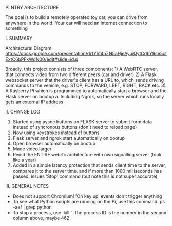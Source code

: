 PLNTRY ARCHITECTURE

The goal is to build a remotely operated toy car, you can drive from anywhere in the world. Your car will need an internet connection to something

I. SUMMARY

Architectural Diagram: https://docs.google.com/presentation/d/1Yht4nZN5aHjeAyuiQytCdhY9se5ctExtC6bPFkWdN00/edit#slide=id.p

Broadly, this project consists of three components:
    1) A WebRTC server, that connects video from two different peers (car and driver)
    2) A Flask websocket server that the driver's client has a URL to, which sends driving commands to the vehicle, e.g. STOP, FORWARD, LEFT, RIGHT, BACK etc.
    3) A Rasberry Pi which is programmed to automatically start a browser and the Flask server on bootup
        a. Including Ngrok, so the server which runs locally gets an external IP address

II. CHANGE LOG

1) Started using aysnc buttons on FLASK server to submit form data instead of syncronous buttons (don't need to reload page)
2) Now using keystrokes instead of buttons
3) Flask server and ngrok start automatically on bootup
4) Open browser automatically on bootup
5) Made video larger
6) Redid the ENTIRE webrtc architecture with own signalling server (took like a year)
7) Added in a simple latency protection that sends client time to the server, compares it to the server time, and if more than 1000 milliseconds has passed, issues 'Stop' command (but note this is not super accurate)


III. GENERAL NOTES

- Does not support Chromium! 'On key up' events don't trigger anything
- To see what Python scripts are running on the Pi, use this command: ps -aef | grep python
- To stop a process, use 'kill <process ID>'. The process ID is the number in the second column above, maybe 462.